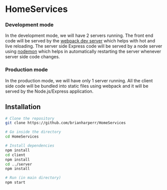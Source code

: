 # HomeServices

### Development mode

In the development mode, we will have 2 servers running. The front end code will be served by the [webpack dev server](https://webpack.js.org/configuration/dev-server/) which helps with hot and live reloading. The server side Express code will be served by a node server using [nodemon](https://nodemon.io/) which helps in automatically restarting the server whenever server side code changes.

### Production mode

In the production mode, we will have only 1 server running. All the client side code will be bundled into static files using webpack and it will be served by the Node.js/Express application.

## Installation

```bash
# Clone the repository
git clone https://github.com/brianharperr/HomeServices

# Go inside the directory
cd HomeServices

# Install dependencies
npm install
cd client
npm install
cd ../server 
npm install

# Run (in main directory)
npm start
